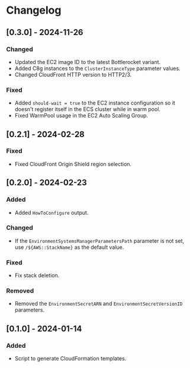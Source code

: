 # Changelog

## [0.3.0] - 2024-11-26
### Changed
- Updated the EC2 image ID to the latest Bottlerocket variant.
- Added C8g instances to the `ClusterInstanceType` parameter values.
- Changed CloudFront HTTP version to HTTP2/3.

### Fixed
- Added `should-wait = true` to the EC2 instance configuration so it doesn't register itself in the ECS cluster while in warm pool.
- Fixed WarmPool usage in the EC2 Auto Scaling Group.

## [0.2.1] - 2024-02-28
### Fixed
- Fixed CloudFront Origin Shield region selection.

## [0.2.0] - 2024-02-23
### Added
- Added `HowToConfigure` output.

### Changed
- If the `EnvironmentSystemsManagerParametersPath` parameter is not set, use `/${AWS::StackName}` as the default value.

### Fixed
- Fix stack deletion.

### Removed
- Removed the `EnvironmentSecretARN` and `EnvironmentSecretVersionID` parameters.

## [0.1.0] - 2024-01-14
### Added
- Script to generate CloudFormation templates.
